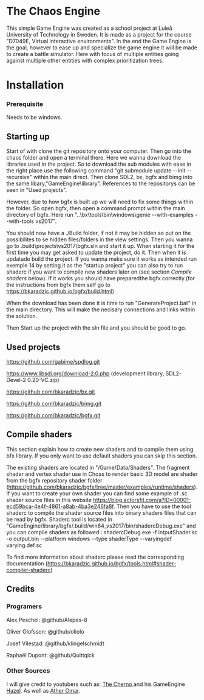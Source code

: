 # The Chaos Engine
 
This simple Game Engine was created as a school project at Luleå University of Technology in Sweden. It is made as a project for the course "D7049E, Virtual interactive environments".
In the end the Game Engine is the goal, however to ease up and specialize the game engine it will be made to create a battle simulator. Here with focus of multiple entities going against multiple other entities with complex prioritization trees. <br>

# Installation
 
### Prerequisite

Needs to be windows.
 
## Starting up
Start of with clone the git repository onto your computer. Then go into the chaos folder and open a terminal there. Here we wanna download the libraries used in the project. So to download the sub modules with ease in the right place use the following command "git submodule update --init --recursive" within the main direct. Then clone SDL2, bx, bgfx and bimg into the same libary,"GameEngine\library". References to the repositorys can be seen in "Used projects".

However, due to how bgfx is built up we will need to fix some things within the folder. So open bgfx, then open a command prompt within the main directory of bgfx. Here run "..\bx\tools\bin\windows\genie --with-examples --with-tools vs2017".

You should now have a ./Build folder, if not it may be hidden so put on the possibilites to se hidden files/folders in the view settings. Then you wanna go to .build\projects\vs2017\bgfx.sln and start it up. When starting it for the first time you may get asked to update the project, do it. Then when it is updatade build the project. If you wanna make sure it works as intended run exemple 14 by setting it as the "startup project" you can also try to run shaderc if you want to compile new shaders later on (see section _Compile shaders_ below). If it works you should have preparedthe bgfx correctly.(for the instructions from bgfx them self go to https://bkaradzic.github.io/bgfx/build.html)

When the download has been done it is time to run "GenerateProject.bat" in the main directory. This will make the necisary connections and links within the solution.

Then Start up the project with the sln file and you should be good to go.
 
## Used projects
https://github.com/gabime/spdlog.git

https://www.libsdl.org/download-2.0.php (development library, SDL2-Devel-2 0.20-VC.zip)

https://github.com/bkaradzic/bx.git

https://github.com/bkaradzic/bimg.git

https://github.com/bkaradzic/bgfx.git

## Compile shaders

This section explain how to create new shaders and to compile them using bfx library. If you only want to use default shaders you can skip this section.

The existing shaders are located in "/Game/Data/Shaders". The fragment shader and vertex shader use in Choas to render basic 3D model are shader from the bgfx repository shader folder (https://github.com/bkaradzic/bgfx/tree/master/examples/runtime/shaders). If you want to create your own shader you can find some example of .sc shader source files in this website https://blog.actorsfit.com/a?ID=00001-ecd59bca-4e4f-4861-a8ab-4ba3e246fa8f. Then you have to use the tool shaderc to compile the shader source files into binary shaders files that can be read by bgfx. Shaderc tool is located in "GameEngine/library/bgfx/.build/win64_vs2017/bin/shadercDebug.exe" and you can compile shaders as followed :
shadercDebug.exe -f intputShader.sc -o output.bin --platform windows --type shaderType 
--varyingdef varying.def.sc

To find more information about shaderc please read the corresponding documentation (https://bkaradzic.github.io/bgfx/tools.html#shader-compiler-shaderc)

## Credits
 
### Programers
 
Alex Peschel: @github/Alepes-8
 
Oliver Olofsson: @github/oliolo
 
Josef Vilestad: @github/klingelschmidt
 
Raphaël Dupont: @github/Quittqick
 
### Other Sources
 
I will give credit to youtubers such as: [ The Cherno ](https://www.youtube.com/channel/UCQ-W1KE9EYfdxhL6S4twUNw) and his GameEngine [Hazel](https://github.com/TheCherno/Hazel). As well as [Ather Omar](https://www.youtube.com/channel/UCCKlrE0p4IZxqBpq98KFBmw).
